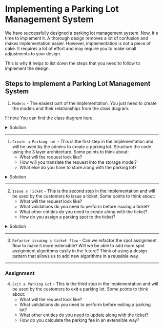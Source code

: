 # Implementing a Parking Lot Management System

We have successfully designed a parking lot management system. Now, it's time to implement it.
A thorough design removes a lot of confusion and makes implementation easier.
However, implementation is not a piece of cake. It requires a lot of effort and may require you to make small adjustments to your design.

This is why it helps to list down the steps that you need to follow to implement the design.

## Steps to implement a Parking Lot Management System

1. `Models` - The easiest part of the implementation. You just need to create the models and their relationships from the class diagram.

!!! note You can find the class diagram [here](../../../../../../../notes/04-design-a-parking-lot-answers.md#class-diagram).

<details>
<summary>Solution</summary>
<a href="https://github.com/kanmaytacker/design-questions/tree/parking-lot-issue-ticket/src/main/java/com/scaler/lld/inclass/parking/models">Models</a>
</details>

---
1. `Create a Parking Lot` - This is the first step in the implementation and will be used by the admins to create a parking lot. Structure the code using the 3 layer architecture. Some points to think about:
   - What will the request look like?
   - How will you translate the request into the storage model?
   - What else do you have to store along with the parking lot?

<details>
<summary>Solution</summary>
<a href="https://github.com/kanmaytacker/design-questions/blob/parking-lot-issue-ticket/src/main/java/com/scaler/lld/inclass/parking/controllers/ParkingLotController.java">ParkingLotController</a>
</details>

---
2. `Issue a Ticket` - This is the second step in the implementation and will be used by the customers to issue a ticket. Some points to think about:
   - What will the request look like?
   - What validations do you need to perform before issuing a ticket?
   - What other entities do you need to create along with the ticket?
   - How do you assign a parking spot to the ticket?

<details>
<summary>Solution</summary>
<a href="https://github.com/kanmaytacker/design-questions/blob/parking-lot-issue-ticket/src/main/java/com/scaler/lld/inclass/parking/controllers/TicketController.java">TicketController</a>
</details>

---
3. `Refactor issuing a ticket flow` - Can we refactor the spot assignment flow to make it more extensible? Will we be able to add more spot assignment algorithms easily in the future? Think of using a design pattern that allows us to add new algorithms in a reusable way.

---
### Assignment
4. `Exit a Parking Lot` - This is the third step in the implementation and will be used by the customers to exit a parking lot. Some points to think about:
   - What will the request look like?
   - What validations do you need to perform before exiting a parking lot?
   - What other entities do you need to update along with the ticket?
   - How do you calculate the parking fee in an extensible way?